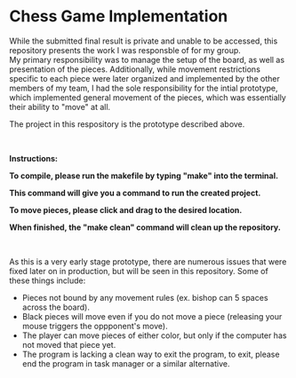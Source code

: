 # Chess Game Implementation
While the submitted final result is private and unable to be accessed, this repository presents the work I was responsble of for my group.  
My primary responsibility was to manage the setup of the board, as well as presentation of the pieces. Additionally, while movement restrictions specific to each piece 
were later organized and implemented by the other members of my team, I had the sole responsibility for the intial prototype, which implemented general movement of the 
pieces, which was essentially their ability to "move" at all.  

The project in this respository is the prototype described above.  

<br>  

**Instructions:**

**To compile, please run the makefile by typing "make" into the terminal.**

**This command will give you a command to run the created project.**

**To move pieces, please click and drag to the desired location.**

**When finished, the "make clean" command will clean up the repository.**  


<br>

As this is a very early stage prototype, there are numerous issues that were fixed later on in production, but will be seen in this repository. Some of these things include: 
- Pieces not bound by any movement rules (ex. bishop can 5 spaces across the board).
- Black pieces will move even if you do not move a piece (releasing your mouse triggers the oppponent's move).
- The player can move pieces of either color, but only if the computer has not moved that piece yet.
- The program is lacking a clean way to exit the program, to exit, please end the program in task manager or a similar alternative.
